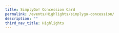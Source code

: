 ```yaml
---
title: SimplyGo! Concession Card
permalink: /events/Highlights/simplygo-concession/
description: ""
third_nav_title: Highlights
---
```


